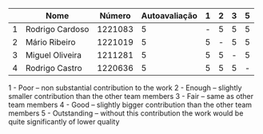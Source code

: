 |     | Nome            | Número  | Autoavaliação | 1   | 2   | 3   | 5   |
| --- | --------------- | ------- | ------------- | --- | --- | --- | --- |
| 1   | Rodrigo Cardoso | 1221083 | 5             | -   | 5   | 5   | 5   |
| 2   | Mário Ribeiro   | 1221019 | 5             | 5   | -   | 5   | 5   |
| 3   | Miguel Oliveira | 1211281 | 5             | 5   | 5   | -   | 5   |
| 4   | Rodrigo Castro  | 1220636 | 5             | 5   | 5   | 5   | -   |

1 - Poor – non substantial contribution to the work
2 - Enough – slightly smaller contribution than the other team members
3 - Fair – same as other team members
4 - Good – slightly bigger contribution than the other team members
5 - Outstanding – without this contribution the work would be quite significantly of lower quality
